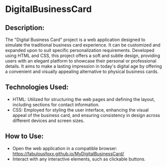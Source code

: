 # DigitalBusinessCard

## Description:
The "Digital Business Card" project is a web application designed to simulate the traditional business card experience. It can be customized and expanded upon to suit specific personalization requirements. Developed using HTML and CSS, this project offers a soft and subtle design, providing users with an elegant platform to showcase their personal or professional details. It aims to make a lasting impression in today's digital age by offering a convenient and visually appealing alternative to physical business cards.

## Technologies Used:
* HTML: Utilized for structuring the web pages and defining the layout, including sections for contact information.
* CSS: Employed for styling the user interface, enhancing the visual appeal of the business card, and ensuring consistency in design across different devices and screen sizes.

## How to Use:
* Open the web application in a compatible browser: https://fabulousfoxx.github.io/MyDigitalBusinessCard/
* Interact with any interactive elements, such as clickable buttons. 
